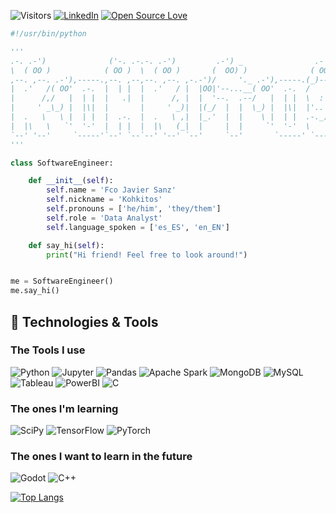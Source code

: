 ![Visitors](https://api.visitorbadge.io/api/visitors?path=https%3A%2F%2Fgithub.com%2FKohkitos&countColor=%23263759)
[![LinkedIn](https://img.shields.io/badge/LinkedIn-0077B5?style=for-the-badge&logo=linkedin&logoColor=white)](https://www.linkedin.com/in/francisco-javier-sanz-gonz%C3%A1lez-b29b8222a/)
[![Open Source Love](https://badges.frapsoft.com/os/v1/open-source.svg?v=102)](https://github.com/ellerbrock/open-source-badge/)

```python
#!/usr/bin/python

'''
.-. .-')              ('-. .-.-. .-')         .-') _                .-')    
\  ( OO )            ( OO )  \  ( OO )       (  OO) )              ( OO ).  
,--. ,--. .-'),-----.,--. ,--,--. ,--. ,-.-')/     '._ .-'),-----.(_)---\_) 
|  .'   /( OO'  .-.  |  | |  |  .'   / |  |OO|'--...__( OO'  .-.  /    _ |  
|      /,/   |  | |  |   .|  |      /, |  |  '--.  .--/   |  | |  \  :` `.  
|     ' _\_) |  |\|  |       |     ' _)|  |(_/  |  |  \_) |  |\|  |'..`''.) 
|  .   \   \ |  | |  |  .-.  |  .   \ ,|  |_.'  |  |    \ |  | |  .-._)   \ 
|  |\   \   `'  '-'  |  | |  |  |\   (_|  |     |  |     `'  '-'  \       / 
`--' '--'     `-----'`--' `--`--' '--' `--'     `--'       `-----' `-----'
'''

class SoftwareEngineer:

    def __init__(self):
        self.name = 'Fco Javier Sanz'
        self.nickname = 'Kohkitos'
        self.pronouns = ['he/him', 'they/them']
        self.role = 'Data Analyst'
        self.language_spoken = ['es_ES', 'en_EN']

    def say_hi(self):
        print("Hi friend! Feel free to look around!")


me = SoftwareEngineer()
me.say_hi()
```

## 🔧 Technologies & Tools

### The Tools I use
![Python](https://img.shields.io/badge/Python-FFD43B?style=for-the-badge&logo=python&logoColor=blue)
![Jupyter](https://img.shields.io/badge/Jupyter-F37626.svg?&style=for-the-badge&logo=Jupyter&logoColor=white)
![Pandas](https://img.shields.io/badge/Pandas-2C2D72?style=for-the-badge&logo=pandas&logoColor=white)
![Apache Spark](https://img.shields.io/badge/Apache%20Spark-FDEE21?style=flat-square&logo=apachespark&logoColor=black)
![MongoDB](https://img.shields.io/badge/MongoDB-4EA94B?style=for-the-badge&logo=mongodb&logoColor=white)
![MySQL](https://img.shields.io/badge/MySQL-005C84?style=for-the-badge&logo=mysql&logoColor=white)
![Tableau](https://img.shields.io/badge/Tableau-E97627?style=for-the-badge&logo=Tableau&logoColor=white)
![PowerBI](https://img.shields.io/badge/PowerBI-F2C811?style=for-the-badge&logo=Power%20BI&logoColor=white)
![C](https://img.shields.io/badge/C-00599C?style=for-the-badge&logo=c&logoColor=white)

### The ones I'm learning
![SciPy](https://img.shields.io/badge/SciPy-%230C55A5.svg?style=for-the-badge&logo=scipy&logoColor=%white)
![TensorFlow](https://img.shields.io/badge/TensorFlow-%23FF6F00.svg?style=for-the-badge&logo=TensorFlow&logoColor=white)
![PyTorch](https://img.shields.io/badge/PyTorch-%23EE4C2C.svg?style=for-the-badge&logo=PyTorch&logoColor=white)

### The ones I want to learn in the future
![Godot](https://img.shields.io/badge/Godot-478CBF?style=for-the-badge&logo=GodotEngine&logoColor=white)
![C++](https://img.shields.io/badge/c++-%2300599C.svg?style=for-the-badge&logo=c%2B%2B&logoColor=white)

[![Top Langs](https://github-readme-stats.vercel.app/api/top-langs/?username=kohkitos&layout=compact&theme=vision-friendly-dark)](https://github.com/anuraghazra/github-readme-stats)

